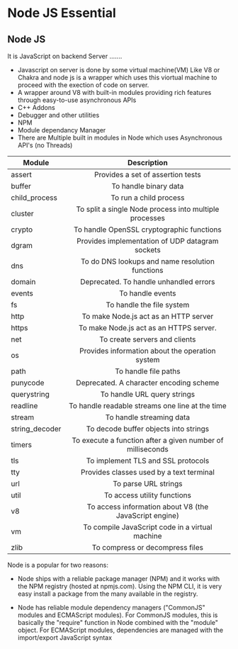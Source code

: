 # Node JS Essential

## Node JS
It is JavaScript on backend Server .......
- Javascript on server is done by some virtual machine(VM) Like V8 or Chakra and node js is a wrapper which uses this viortual machine to proceed with the exection of code on server.
- A wrapper around V8 with built-in modules providing rich features through easy-to-use asynchronous APIs
- C++ Addons
- Debugger and other utilities
- NPM 
- Module dependancy Manager
- There are Multiple built in modules in Node which uses Asynchronous API's (no  Threads)


|Module|	Description|
|------|:-----------:|
|assert |Provides a set of assertion tests|
|buffer	|To handle binary data|
|child_process|	To run a child process|
|cluster|	To split a single Node process into multiple processes|
|crypto	|To handle OpenSSL cryptographic functions|
|dgram|	Provides implementation of UDP datagram sockets|
|dns	|To do DNS lookups and name resolution functions|
|domain|	Deprecated. To handle unhandled errors|
|events	|To handle events|
|fs|	To handle the file system|
|http|	To make Node.js act as an HTTP server|
|https|	To make Node.js act as an HTTPS server.|
|net|	To create servers and clients|
|os|	Provides information about the operation system|
|path|	To handle file paths|
|punycode|	Deprecated. A character encoding scheme|
|querystring|	To handle URL query strings|
|readline|	To handle readable streams one line at the time|
|stream|	To handle streaming data|
|string_decoder|	To decode buffer objects into strings|
|timers	|To execute a function after a given number of milliseconds|
|tls|	To implement TLS and SSL protocols|
|tty|	Provides classes used by a text terminal|
|url|	To parse URL strings|
|util|	To access utility functions|
|v8|	To access information about V8 (the JavaScript engine)|
|vm|	To compile JavaScript code in a virtual machine|
|zlib|	To compress or decompress files|

Node is a popular for two reasons:

- Node ships with a reliable package manager (NPM) and it works with the NPM registry (hosted at npmjs.com). Using the NPM CLI, it is very easy install a package from the many available in the registry.

- Node has reliable module dependency managers ("CommonJS" modules and ECMAScript modules). For CommonJS modules, this is basically the "require" function in Node combined with the "module" object. For ECMAScript modules, dependencies are managed with the import/export JavaScript syntax


